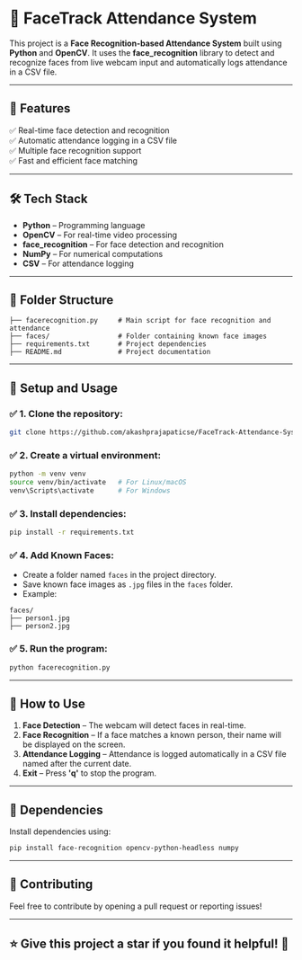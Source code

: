 # 🎯 FaceTrack Attendance System

This project is a **Face Recognition-based Attendance System** built using **Python** and **OpenCV**. It uses the **face_recognition** library to detect and recognize faces from live webcam input and automatically logs attendance in a CSV file.

---

## 📌 **Features**
✅ Real-time face detection and recognition  
✅ Automatic attendance logging in a CSV file  
✅ Multiple face recognition support  
✅ Fast and efficient face matching  

---

## 🛠️ **Tech Stack**
- **Python** – Programming language  
- **OpenCV** – For real-time video processing  
- **face_recognition** – For face detection and recognition  
- **NumPy** – For numerical computations  
- **CSV** – For attendance logging  

---

## 📂 **Folder Structure**
```
├── facerecognition.py     # Main script for face recognition and attendance
├── faces/                 # Folder containing known face images
├── requirements.txt       # Project dependencies
├── README.md              # Project documentation
```

---

## 🚀 **Setup and Usage**
### ✅ **1. Clone the repository**:
```bash
git clone https://github.com/akashprajapaticse/FaceTrack-Attendance-System.git
```

### ✅ **2. Create a virtual environment**:
```bash
python -m venv venv
source venv/bin/activate   # For Linux/macOS
venv\Scripts\activate      # For Windows
```

### ✅ **3. Install dependencies**:
```bash
pip install -r requirements.txt
```

### ✅ **4. Add Known Faces**:
- Create a folder named `faces` in the project directory.
- Save known face images as `.jpg` files in the `faces` folder.
- Example:
```
faces/
├── person1.jpg
├── person2.jpg
```

### ✅ **5. Run the program**:
```bash
python facerecognition.py
```

---

## 🎯 **How to Use**
1. **Face Detection** – The webcam will detect faces in real-time.  
2. **Face Recognition** – If a face matches a known person, their name will be displayed on the screen.  
3. **Attendance Logging** – Attendance is logged automatically in a CSV file named after the current date.  
4. **Exit** – Press **'q'** to stop the program.  

---

## 🚨 **Dependencies**
Install dependencies using:
```bash
pip install face-recognition opencv-python-headless numpy
```

---

## 📝 **Contributing**
Feel free to contribute by opening a pull request or reporting issues!  

---

## ⭐ **Give this project a star if you found it helpful!** 🌟

